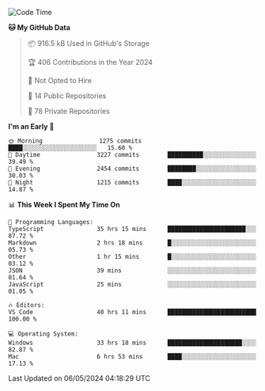 <!--START_SECTION:waka-->
![Code Time](http://img.shields.io/badge/Code%20Time-5%2C614%20hrs%206%20mins-blue)

**🐱 My GitHub Data** 

> 📦 916.5 kB Used in GitHub's Storage 
 > 
> 🏆 406 Contributions in the Year 2024
 > 
> 🚫 Not Opted to Hire
 > 
> 📜 14 Public Repositories 
 > 
> 🔑 78 Private Repositories 
 > 
**I'm an Early 🐤** 

```text
🌞 Morning                1275 commits        ████░░░░░░░░░░░░░░░░░░░░░   15.60 % 
🌆 Daytime                3227 commits        ██████████░░░░░░░░░░░░░░░   39.49 % 
🌃 Evening                2454 commits        ████████░░░░░░░░░░░░░░░░░   30.03 % 
🌙 Night                  1215 commits        ████░░░░░░░░░░░░░░░░░░░░░   14.87 % 
```


📊 **This Week I Spent My Time On** 

```text
💬 Programming Languages: 
TypeScript               35 hrs 15 mins      ██████████████████████░░░   87.72 % 
Markdown                 2 hrs 18 mins       █░░░░░░░░░░░░░░░░░░░░░░░░   05.73 % 
Other                    1 hr 15 mins        █░░░░░░░░░░░░░░░░░░░░░░░░   03.12 % 
JSON                     39 mins             ░░░░░░░░░░░░░░░░░░░░░░░░░   01.64 % 
JavaScript               25 mins             ░░░░░░░░░░░░░░░░░░░░░░░░░   01.05 % 

🔥 Editors: 
VS Code                  40 hrs 11 mins      █████████████████████████   100.00 % 

💻 Operating System: 
Windows                  33 hrs 18 mins      █████████████████████░░░░   82.87 % 
Mac                      6 hrs 53 mins       ████░░░░░░░░░░░░░░░░░░░░░   17.13 % 
```


 Last Updated on 06/05/2024 04:18:29 UTC
<!--END_SECTION:waka-->

